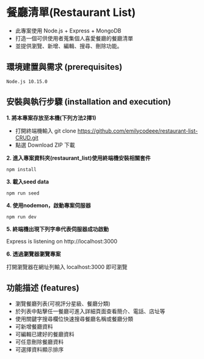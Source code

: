 # 餐廳清單(Restaurant List)

  - 此專案使用 Node.js + Express + MongoDB 
  - 打造一個可供使用者蒐集個人喜愛餐廳的餐廳清單
  - 並提供瀏覽、新增、編輯、搜尋、刪除功能。

## 環境建置與需求 (prerequisites)
```
Node.js 10.15.0
```
## 安裝與執行步驟 (installation and execution)

**1. 將本專案存放至本機(下列方法2擇1)**
  - 打開終端機輸入 git clone https://github.com/emilycodeee/restaurant-list-CRUD.git
  - 點選 Download ZIP 下載

**2. 進入專案資料夾(restaurant_list)使用終端機安裝相關套件**

```
npm install
```
**3. 載入seed data**
```
npm run seed
```
**4. 使用nodemon，啟動專案伺服器**
```
npm run dev
```
**5. 終端機出現下列字串代表伺服器成功啟動**

Express is listening on http://localhost:3000

**6. 透過瀏覽器瀏覽專案**

打開瀏覽器在網址列輸入 localhost:3000 即可瀏覽

## 功能描述 (features)
  - 瀏覽餐廳列表(可視評分星級、餐廳分類)
  - 於列表中點擊任一餐廳可進入詳細頁面查看簡介、電話、店址等
  - 使用關鍵字搜尋欄位快速搜尋餐廳名稱或餐廳分類
  - 可新增餐廳資料
  - 可編輯已建好的餐廳資料
  - 可任意刪除餐廳資料
  - 可選擇資料顯示排序

